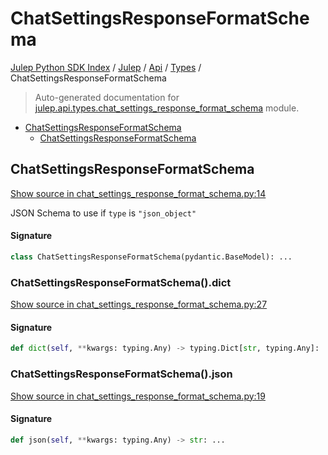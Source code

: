 # ChatSettingsResponseFormatSchema

[Julep Python SDK Index](../../../README.md#julep-python-sdk-index) / [Julep](../../index.md#julep) / [Api](../index.md#api) / [Types](./index.md#types) / ChatSettingsResponseFormatSchema

> Auto-generated documentation for [julep.api.types.chat_settings_response_format_schema](../../../../../../../julep/api/types/chat_settings_response_format_schema.py) module.

- [ChatSettingsResponseFormatSchema](#chatsettingsresponseformatschema)
  - [ChatSettingsResponseFormatSchema](#chatsettingsresponseformatschema-1)

## ChatSettingsResponseFormatSchema

[Show source in chat_settings_response_format_schema.py:14](../../../../../../../julep/api/types/chat_settings_response_format_schema.py#L14)

JSON Schema to use if `type` is `"json_object"`

#### Signature

```python
class ChatSettingsResponseFormatSchema(pydantic.BaseModel): ...
```

### ChatSettingsResponseFormatSchema().dict

[Show source in chat_settings_response_format_schema.py:27](../../../../../../../julep/api/types/chat_settings_response_format_schema.py#L27)

#### Signature

```python
def dict(self, **kwargs: typing.Any) -> typing.Dict[str, typing.Any]: ...
```

### ChatSettingsResponseFormatSchema().json

[Show source in chat_settings_response_format_schema.py:19](../../../../../../../julep/api/types/chat_settings_response_format_schema.py#L19)

#### Signature

```python
def json(self, **kwargs: typing.Any) -> str: ...
```